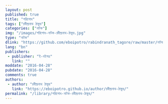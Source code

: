 ```yaml
---
layout: post
published: true
title: "পরিশোধ"
tags: ["রবীন্দ্রনাথ ঠাকুর"]
categories: ["নাটক"]
img: "/images/পরিশোধ-নাটক-রবীন্দ্রনাথ-ঠাকুর.jpg"
type: "নাটক"
dlink: "https://github.com/eboipotro/rabindranath_tagore/raw/master/নাটক/পরিশোধ.epub"
lang: "bn"
publishers: 
 - publisher: "ই-বইপত্র"
   link: ""
moddate: "2016-04-28"
pubdate: "2016-04-28"
comments: true
authors: 
 - author: "রবীন্দ্রনাথ ঠাকুর"
   link: "https://eboipotro.github.io/author/রবীন্দ্রনাথ-ঠাকুর/"
permalink: "/library/পরিশোধ-নাটক-রবীন্দ্রনাথ-ঠাকুর/"
---
```

